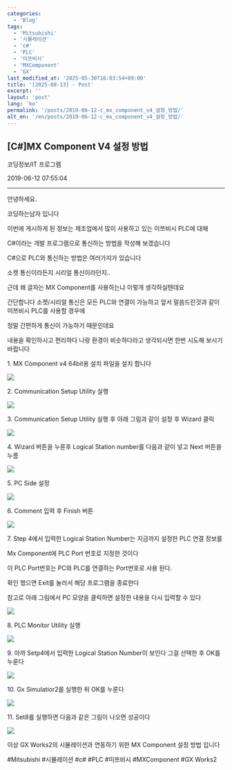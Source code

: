 ```yaml
---
categories:
  - 'Blog'
tags:
  - 'Mitsubishi'
  - '시뮬레이션'
  - 'c#'
  - 'PLC'
  - '미쯔비시'
  - 'MXComponent'
  - 'GX'
last_modified_at: '2025-05-30T16:03:54+09:00'
title: '[2025-08-13] - Post'
excerpt: ''
layout: 'post'
lang: 'ko'
permalink: '/posts/2019-06-12-c_mx_component_v4_설정_방법/'
alt_en: '/en/posts/2019-06-12-c_mx_component_v4_설정_방법/'
---
```


## [C#]MX Component V4 설정 방법

코딩정보/IT 프로그램

2019-06-12 07:55:04

* * *

안녕하세요.

코딩하는남자 입니다

이번에 게시하게 된 정보는 제조업에서 많이 사용하고 있는 미쯔비시 PLC에 대해

C#이라는 개발 프로그램으로 통신하는 방법을 작성해 보겠습니다

C#으로 PLC와 통신하는 방법은 여러가지가 있습니다

소켓 통신이라든지 시리얼 통신이라던지..

근데 왜 글자는 MX Component를 사용하는냐 이렇개 생각하실텐데요

간단합니다 소켓/시리얼 통신은 모든 PLC와 연결이 가능하고 앞서 말씀드린것과 같이 미쯔비시 PLC를 사용할 경우에

정말 간편하게 통신이 가능하기 때문인데요

내용을 확인하시고 편리하다 나랑 환경이 비슷하다라고 생각되시면 한번 시도해 보시기 바랍니다

1\. MX Component v4 64bit용 설치 파일을 설치 합니다

![](/assets/images/c_mx_component_v4_설정_방법/img.jpg)

2\. Communication Setup Utility 실행

![](/assets/images/c_mx_component_v4_설정_방법/img_1.jpg)

3\. Communication Setup Utility 실행 후 아래 그림과 같이 설정 후 Wizard 클릭

![](/assets/images/c_mx_component_v4_설정_방법/img_2.jpg)

4\. Wizard 버튼을 누룬후 Logical Station number를 다음과 같이 넣고 Next 버튼을 누름

![](/assets/images/c_mx_component_v4_설정_방법/img_3.jpg)

5\. PC Side 설정

![](/assets/images/c_mx_component_v4_설정_방법/img_4.jpg)

6\. Comment 입력 후 Finish 버튼

![](/assets/images/c_mx_component_v4_설정_방법/img_5.jpg)

7\. Step 4에서 입력한 Logical Station Number는 지금까지 설정한 PLC 연결 정보를

Mx Component에 PLC Port 번호로 지정한 것이다

이 PLC Port번호는 PC와 PLC를 연결하는 Port번호로 사용 된다.

확인 했으면 Exit를 눌러서 해당 프로그램을 종료한다

참고로 아래 그림에서 PC 모양을 클릭하면 설정한 내용을 다시 입력할 수 있다

![](/assets/images/c_mx_component_v4_설정_방법/img_6.jpg)

8\. PLC Monitor Utility 실행

![](/assets/images/c_mx_component_v4_설정_방법/img_7.jpg)

9\. 아까 Setp4에서 입력한 Logical Station Number이 보인다 그걸 선택한 후 OK를 누룬다

![](/assets/images/c_mx_component_v4_설정_방법/img_8.jpg)

10\. Gx Simulatior2를 실행한 뒤 OK를 누룬다

![](/assets/images/c_mx_component_v4_설정_방법/img_9.jpg)

11\. Set8를 실행하면 다음과 같은 그림이 나오면 성공이다

![](/assets/images/c_mx_component_v4_설정_방법/img_10.jpg)

이상 GX Works2의 시뮬레이션과 연동하기 위한 MX Component 설정 방법 입니다

  

#Mitsubishi #시뮬레이션 #c# #PLC #미쯔비시 #MXComponent #GX Works2

